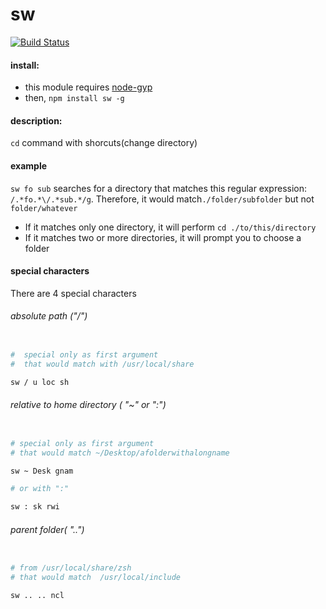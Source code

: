 
# sw

[![Build Status](https://travis-ci.org/komondor/sw.svg?branch=master)](https://travis-ci.org/komondor/sw)



#### install:

- this module requires [node-gyp](https://github.com/nodejs/node-gyp)
- then, `npm install sw -g`

#### description:

`cd` command with shorcuts(change directory)


#### example

`sw fo sub`  searches for a directory that matches this regular     	expression: `/.*fo.*\/.*sub.*/g`. Therefore, it would match`./folder/subfolder` but not `folder/whatever`

- If it matches only one directory, it will perform `cd ./to/this/directory`
- If it matches two or more directories, it will prompt you to choose a folder


#### special characters

There are 4 special characters

###### absolute path ("/")

```bash

#  special only as first argument
#  that would match with /usr/local/share

sw / u loc sh
```

###### relative to home directory ( "~" or ":")

```bash

# special only as first argument
# that would match ~/Desktop/afolderwithalongname

sw ~ Desk gnam

# or with ":"

sw : sk rwi

```

###### parent folder( "..")

```bash

# from /usr/local/share/zsh
# that would match  /usr/local/include

sw .. .. ncl

```
